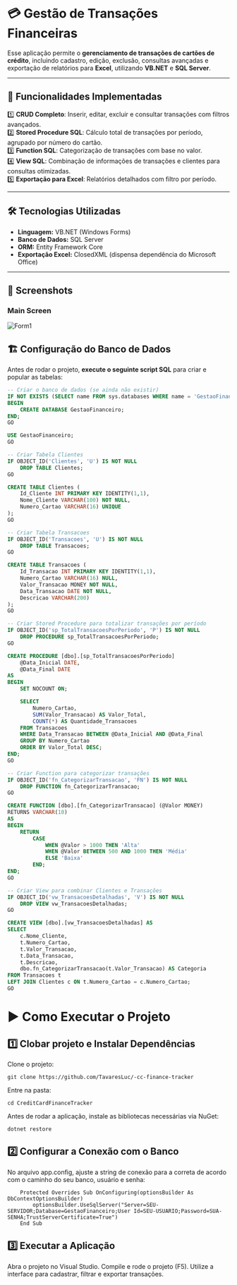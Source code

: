# 💳 Gestão de Transações Financeiras 

Esse aplicação permite o **gerenciamento de transações de cartões de crédito**, incluindo cadastro, edição, exclusão, consultas avançadas e exportação de relatórios para **Excel**, utilizando **VB.NET** e **SQL Server**.

---

## 🚀 **Funcionalidades Implementadas**
1️⃣ **CRUD Completo**: Inserir, editar, excluir e consultar transações com filtros avançados.  
2️⃣ **Stored Procedure SQL**: Cálculo total de transações por período, agrupado por número do cartão.  
3️⃣ **Function SQL**: Categorização de transações com base no valor.  
4️⃣ **View SQL**: Combinação de informações de transações e clientes para consultas otimizadas.  
5️⃣ **Exportação para Excel**: Relatórios detalhados com filtro por período.  

---

## 🛠 **Tecnologias Utilizadas**
- **Linguagem:** VB.NET (Windows Forms)
- **Banco de Dados:** SQL Server
- **ORM:** Entity Framework Core
- **Exportação Excel:** ClosedXML (dispensa dependência do Microsoft Office)

---

## 📸 Screenshots

### Main Screen
![Form1](https://github.com/user-attachments/assets/73787f55-ccde-45b8-8997-dc2af8bef854)


## 🏗 **Configuração do Banco de Dados**
Antes de rodar o projeto, **execute o seguinte script SQL** para criar e popular as tabelas:

```sql
-- Criar o banco de dados (se ainda não existir)
IF NOT EXISTS (SELECT name FROM sys.databases WHERE name = 'GestaoFinanceiro')
BEGIN
    CREATE DATABASE GestaoFinanceiro;
END;
GO

USE GestaoFinanceiro;
GO

-- Criar Tabela Clientes
IF OBJECT_ID('Clientes', 'U') IS NOT NULL
    DROP TABLE Clientes;
GO

CREATE TABLE Clientes (
    Id_Cliente INT PRIMARY KEY IDENTITY(1,1),
    Nome_Cliente VARCHAR(100) NOT NULL,
    Numero_Cartao VARCHAR(16) UNIQUE
);
GO

-- Criar Tabela Transacoes
IF OBJECT_ID('Transacoes', 'U') IS NOT NULL
    DROP TABLE Transacoes;
GO

CREATE TABLE Transacoes (
    Id_Transacao INT PRIMARY KEY IDENTITY(1,1),
    Numero_Cartao VARCHAR(16) NULL,
    Valor_Transacao MONEY NOT NULL,
    Data_Transacao DATE NOT NULL,
    Descricao VARCHAR(200)
);
GO

-- Criar Stored Procedure para totalizar transações por período
IF OBJECT_ID('sp_TotalTransacoesPorPeriodo', 'P') IS NOT NULL
    DROP PROCEDURE sp_TotalTransacoesPorPeriodo;
GO

CREATE PROCEDURE [dbo].[sp_TotalTransacoesPorPeriodo]
    @Data_Inicial DATE,
    @Data_Final DATE
AS
BEGIN
    SET NOCOUNT ON;

    SELECT
        Numero_Cartao,
        SUM(Valor_Transacao) AS Valor_Total,
        COUNT(*) AS Quantidade_Transacoes
    FROM Transacoes
    WHERE Data_Transacao BETWEEN @Data_Inicial AND @Data_Final
    GROUP BY Numero_Cartao
    ORDER BY Valor_Total DESC;
END;
GO

-- Criar Function para categorizar transações
IF OBJECT_ID('fn_CategorizarTransacao', 'FN') IS NOT NULL
    DROP FUNCTION fn_CategorizarTransacao;
GO

CREATE FUNCTION [dbo].[fn_CategorizarTransacao] (@Valor MONEY)
RETURNS VARCHAR(10)
AS
BEGIN
    RETURN 
        CASE 
            WHEN @Valor > 1000 THEN 'Alta'
            WHEN @Valor BETWEEN 500 AND 1000 THEN 'Média'
            ELSE 'Baixa'
        END;
END;
GO

-- Criar View para combinar Clientes e Transações
IF OBJECT_ID('vw_TransacoesDetalhadas', 'V') IS NOT NULL
    DROP VIEW vw_TransacoesDetalhadas;
GO

CREATE VIEW [dbo].[vw_TransacoesDetalhadas] AS
SELECT
    c.Nome_Cliente,
    t.Numero_Cartao,
    t.Valor_Transacao,
    t.Data_Transacao,
    t.Descricao,
    dbo.fn_CategorizarTransacao(t.Valor_Transacao) AS Categoria
FROM Transacoes t
LEFT JOIN Clientes c ON t.Numero_Cartao = c.Numero_Cartao;
GO
```

# ▶️ Como Executar o Projeto
## 1️⃣ Clobar projeto e Instalar Dependências
Clone o projeto:
```
git clone https://github.com/TavaresLuc/-cc-finance-tracker
```
Entre na pasta:
```
cd CreditCardFinanceTracker
```
Antes de rodar a aplicação, instale as bibliotecas necessárias via NuGet:
```
dotnet restore
```

## 2️⃣ Configurar a Conexão com o Banco
No arquivo app.config, ajuste a string de conexão para a correta de acordo com o caminho do seu banco, usuário e senha:

```
    Protected Overrides Sub OnConfiguring(optionsBuilder As DbContextOptionsBuilder)
        optionsBuilder.UseSqlServer("Server=SEU-SERVIDOR;Database=GestaoFinanceiro;User Id=SEU-USUARIO;Password=SUA-SENHA;TrustServerCertificate=True")
    End Sub
```

## 3️⃣ Executar a Aplicação

Abra o projeto no Visual Studio.
Compile e rode o projeto (F5).
Utilize a interface para cadastrar, filtrar e exportar transações.
